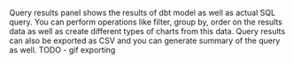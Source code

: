 Query results panel shows the results of dbt model as well as actual SQL query. You can perform operations like filter, group by, order on the results data as well as create different types of charts from this data. Query results can also be exported as CSV and you can generate summary of the query as well.
TODO - gif exporting
